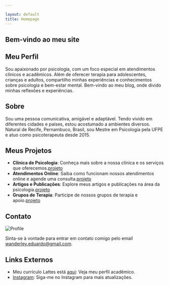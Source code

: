 ```yaml
---

layout: default
title: Homepage
---
```


## Bem-vindo ao meu site

## Meu Perfil

Sou apaixonado por psicologia, com um foco especial em atendimentos clínicos e acadêmicos. Além de oferecer terapia para adolescentes, crianças e adultos, compartilho minhas experiências e conhecimentos sobre psicologia e bem-estar mental. Bem-vindo ao meu blog, onde divido minhas reflexões e experiências.

## Sobre

Sou uma pessoa comunicativa, amigável e adaptável. Tendo vivido em diferentes cidades e países, estou acostumado a ambientes diversos. Natural de Recife, Pernambuco, Brasil, sou Mestre em Psicologia pela UFPE e atuo como psicoterapeuta desde 2015.

## Meus Projetos

- **Clínica de Psicologia**: Conheça mais sobre a nossa clínica e os serviços que oferecemos.[projeto](/projects/)
- **Atendimentos Online**: Saiba como funcionam nossos atendimentos online e agende uma consulta.[projeto](/projects/)
- **Artigos e Publicações**: Explore meus artigos e publicações na área da psicologia.[projeto](/projects/)
- **Grupos de Terapia**: Participe de nossos grupos de terapia e apoio.[projeto](/projects/)

## Contato

![Profile](/assets/imgs/robot_me.jpeg)

Sinta-se à vontade para entrar em contato comigo pelo email <wanderley.eduardo@gmail.com>.

## Links Externos

- Meu currículo Lattes está [aqui](http://lattes.cnpq.br/4068383542057315): Veja meu perfil acadêmico.
- [Instagram](https://instagram.com/profwalkerlimaf): Siga-me no Instagram para mais atualizações.
